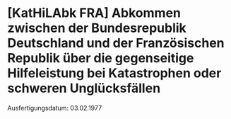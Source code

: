 # [KatHiLAbk FRA] Abkommen zwischen der Bundesrepublik Deutschland und der Französischen Republik über die gegenseitige Hilfeleistung bei Katastrophen oder schweren Unglücksfällen

Ausfertigungsdatum: 03.02.1977

 